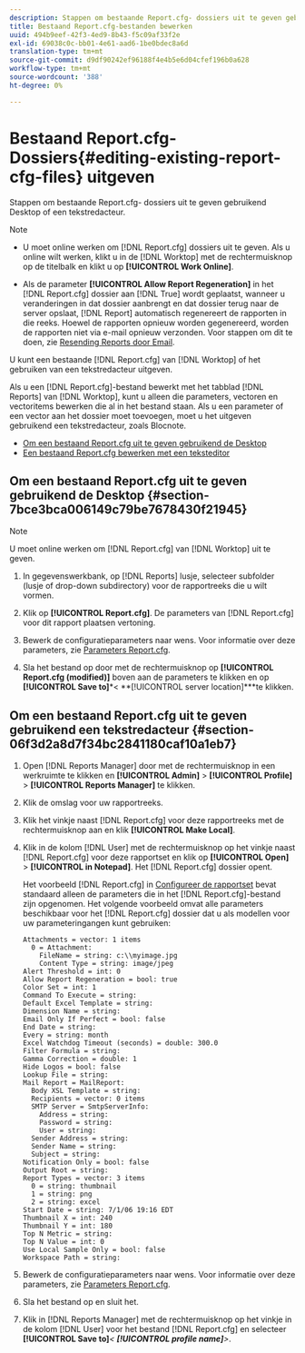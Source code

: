 ```yaml
---
description: Stappen om bestaande Report.cfg- dossiers uit te geven gebruikend Desktop of een tekstredacteur.
title: Bestaand Report.cfg-bestanden bewerken
uuid: 494b9eef-42f3-4ed9-8b43-f5c09af33f2e
exl-id: 69038c0c-bb01-4e61-aad6-1be0bdec8a6d
translation-type: tm+mt
source-git-commit: d9df90242ef96188f4e4b5e6d04cfef196b0a628
workflow-type: tm+mt
source-wordcount: '388'
ht-degree: 0%

---
```


# Bestaand Report.cfg- Dossiers{#editing-existing-report-cfg-files} uitgeven

Stappen om bestaande Report.cfg- dossiers uit te geven gebruikend Desktop of een tekstredacteur.

>[!NOTE]
>
>* U moet online werken om [!DNL Report.cfg] dossiers uit te geven. Als u online wilt werken, klikt u in de [!DNL Worktop] met de rechtermuisknop op de titelbalk en klikt u op **[!UICONTROL Work Online]**.
   >
   >
* Als de parameter **[!UICONTROL Allow Report Regeneration]** in het [!DNL Report.cfg] dossier aan [!DNL True] wordt geplaatst, wanneer u veranderingen in dat dossier aanbrengt en dat dossier terug naar de server opslaat, [!DNL Report] automatisch regenereert de rapporten in die reeks. Hoewel de rapporten opnieuw worden gegenereerd, worden de rapporten niet via e-mail opnieuw verzonden. Voor stappen om dit te doen, zie [Resending Reports door Email](../../../../home/c-rpt-oview/c-work-rpt-sets/c-edit-ex-rpt-files/t-res-rpts-email.md#task-b0a21f1c925f4e5d82560581ae4cf607).

>



U kunt een bestaande [!DNL Report.cfg] van [!DNL Worktop] of het gebruiken van een tekstredacteur uitgeven.

Als u een [!DNL Report.cfg]-bestand bewerkt met het tabblad [!DNL Reports] van [!DNL Worktop], kunt u alleen die parameters, vectoren en vectoritems bewerken die al in het bestand staan. Als u een parameter of een vector aan het dossier moet toevoegen, moet u het uitgeven gebruikend een tekstredacteur, zoals Blocnote.

* [Om een bestaand Report.cfg uit te geven gebruikend de Desktop](../../../../home/c-rpt-oview/c-work-rpt-sets/c-edit-ex-rpt-files/c-edit-ex-rpt-files.md#section-7bce3bca006149c79be7678430f21945)
* [Een bestaand Report.cfg bewerken met een teksteditor](../../../../home/c-rpt-oview/c-work-rpt-sets/c-edit-ex-rpt-files/c-edit-ex-rpt-files.md#section-06f3d2a8d7f34bc2841180caf10a1eb7)

## Om een bestaand Report.cfg uit te geven gebruikend de Desktop {#section-7bce3bca006149c79be7678430f21945}

>[!NOTE]
>
>U moet online werken om [!DNL Report.cfg] van [!DNL Worktop] uit te geven.

1. In gegevenswerkbank, op [!DNL Reports] lusje, selecteer subfolder (lusje of drop-down subdirectory) voor de rapportreeks die u wilt vormen.
1. Klik op **[!UICONTROL Report.cfg]**. De parameters van [!DNL Report.cfg] voor dit rapport plaatsen vertoning.

1. Bewerk de configuratieparameters naar wens. Voor informatie over deze parameters, zie [Parameters Report.cfg](../../../../home/c-rpt-oview/c-rpt-param-ref/c-rpt-param.md#concept-838e59d72d3f4cb29ee15f5c7eb0ceff).
1. Sla het bestand op door met de rechtermuisknop op **[!UICONTROL Report.cfg (modified)]** boven aan de parameters te klikken en op **[!UICONTROL Save to]***&lt; **[!UICONTROL server location]***te klikken.

## Om een bestaand Report.cfg uit te geven gebruikend een tekstredacteur {#section-06f3d2a8d7f34bc2841180caf10a1eb7}

1. Open [!DNL Reports Manager] door met de rechtermuisknop in een werkruimte te klikken en **[!UICONTROL Admin]** > **[!UICONTROL Profile]** > **[!UICONTROL Reports Manager]** te klikken.

1. Klik de omslag voor uw rapportreeks.
1. Klik het vinkje naast [!DNL Report.cfg] voor deze rapportreeks met de rechtermuisknop aan en klik **[!UICONTROL Make Local]**.

1. Klik in de kolom [!DNL User] met de rechtermuisknop op het vinkje naast [!DNL Report.cfg] voor deze rapportset en klik op **[!UICONTROL Open]** > **[!UICONTROL in Notepad]**. Het [!DNL Report.cfg] dossier opent.

   Het voorbeeld [!DNL Report.cfg] in [Configureer de rapportset](../../../../home/c-rpt-oview/c-work-rpt-sets/t-create-rpt-set/t-config-rpt-set/t-config-rpt-set.md#task-cfb2fd0c28bc48c2acdd582fe0d670d0) bevat standaard alleen de parameters die in het [!DNL Report.cfg]-bestand zijn opgenomen. Het volgende voorbeeld omvat alle parameters beschikbaar voor het [!DNL Report.cfg] dossier dat u als modellen voor uw parameteringangen kunt gebruiken:

   ```
   Attachments = vector: 1 items
     0 = Attachment:
       FileName = string: c:\\myimage.jpg
       Content Type = string: image/jpeg
   Alert Threshold = int: 0
   Allow Report Regeneration = bool: true
   Color Set = int: 1
   Command To Execute = string: 
   Default Excel Template = string: 
   Dimension Name = string: 
   Email Only If Perfect = bool: false
   End Date = string: 
   Every = string: month
   Excel Watchdog Timeout (seconds) = double: 300.0
   Filter Formula = string: 
   Gamma Correction = double: 1
   Hide Logos = bool: false
   Lookup File = string: 
   Mail Report = MailReport: 
     Body XSL Template = string: 
     Recipients = vector: 0 items
     SMTP Server = SmtpServerInfo: 
       Address = string: 
       Password = string: 
       User = string: 
     Sender Address = string: 
     Sender Name = string: 
     Subject = string: 
   Notification Only = bool: false
   Output Root = string: 
   Report Types = vector: 3 items
     0 = string: thumbnail
     1 = string: png
     2 = string: excel
   Start Date = string: 7/1/06 19:16 EDT
   Thumbnail X = int: 240
   Thumbnail Y = int: 180
   Top N Metric = string: 
   Top N Value = int: 0
   Use Local Sample Only = bool: false
   Workspace Path = string: 
   ```

1. Bewerk de configuratieparameters naar wens. Voor informatie over deze parameters, zie [Parameters Report.cfg](../../../../home/c-rpt-oview/c-rpt-param-ref/c-rpt-param.md#concept-838e59d72d3f4cb29ee15f5c7eb0ceff).
1. Sla het bestand op en sluit het.
1. Klik in [!DNL Reports Manager] met de rechtermuisknop op het vinkje in de kolom [!DNL User] voor het bestand [!DNL Report.cfg] en selecteer **[!UICONTROL Save to]***&lt; **[!UICONTROL profile name]**>*.
